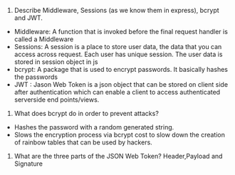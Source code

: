 <!-- Answers to the Short Answer Essay Questions go here -->
1. Describe Middleware, Sessions (as we know them in express), bcrypt and JWT.
 * Middleware: A function that is invoked before the final request handler is called a Middleware
 * Sessions: A session is a place to store user data, the data that you can access across request. Each user has unique session. The user data is stored in session object in js 
 * bcrypt: A package that is used to encrypt passwords. It basically hashes the passwords
 * JWT : Jason Web Token is a json object that can be stored on client side after authentication which can enable a client to access authenticated serverside end points/views.
1. What does bcrypt do in order to prevent attacks?
* Hashes the password with a random generated string.
* Slows the encryption process via bcrypt cost to slow down the creation of rainbow tables that can be used by hackers.
1. What are the three parts of the JSON Web Token?
Header,Payload and Signature